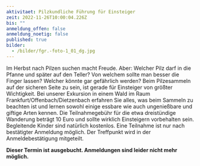 ```yaml
---
aktivitaet: Pilzkundliche Führung für Einsteiger
zeit: 2022-11-26T10:00:04.226Z
bis: ""
anmeldung_offen: false
anmeldung_noetig: false
published: true
bilder:
  - /bilder/fgr.-foto-1_01_dg.jpg
---
```

Im Herbst nach Pilzen suchen macht Freude. Aber: Welcher Pilz darf in die Pfanne und später auf den Teller? Von welchem sollte man besser die Finger lassen? Welcher könnte gar gefährlich werden? Beim Pilzesammeln auf der sicheren Seite zu sein, ist gerade für Einsteiger von größter Wichtigkeit. Bei unserer Exkursion in einem Wald im Raum Frankfurt/Offenbach/Dietzenbach erfahren Sie alles, was beim Sammeln zu beachten ist und lernen sowohl einige essbare wie auch ungenießbare und giftige Arten kennen. Die Teilnahmegebühr für die etwa dreistündige Wanderung beträgt 10 Euro und sollte wirklich Einsteigern vorbehalten sein. Begleitende Kinder sind natürlich kostenlos. Eine Teilnahme ist nur nach bestätigter Anmeldung möglich. Der Treffpunkt wird in der Anmeldebestätigung mitgeteilt.

**Dieser Termin ist ausgebucht. Anmeldungen sind leider nicht mehr möglich.**